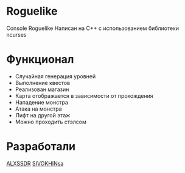 # Roguelike
Console Roguelike 
Написан на C++ с использованием библиотеки ncurses

# Функционал
- Случайная генерация уровней
- Выполнение квестов
- Реализован магазин
- Карта отображается в зависимости от прохождения
- Нападение монстра
- Атака на монстра
- Лифт на другой этаж 
- Можно проходить стэлсом

# Разработали
[ALXSSDR](https://github.com/ALXSSSDR)
[SIVOKHINsa](https://github.com/SIVOKHINsa)